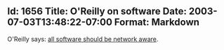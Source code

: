 Id: 1656
Title: O'Reilly on software
Date: 2003-07-03T13:48:22-07:00
Format: Markdown
--------------
O'Reilly says: [all software should be network
aware](http://www.oreillynet.com/pub/wlg/3422).
